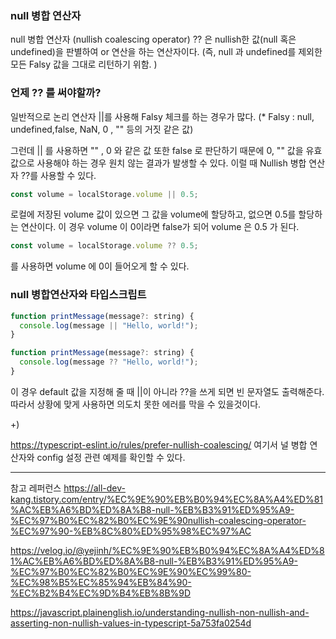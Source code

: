 ### null 병합 연산자

null 병합 연산자 (nullish coalescing operator) ?? 은 nullish한 값(null 혹은 undefined)을 판별하여 or 연산을 하는 연산자이다.
(즉, null 과 undefined를 제외한 모든 Falsy 값을 그대로 리턴하기 위함. )

### 언제 ?? 를 써야할까?

일반적으로 논리 연산자 ||를 사용해 Falsy 체크를 하는 경우가 많다.
(\* Falsy : null, undefined,false, NaN, 0 , "" 등의 거짓 같은 값)

그런데 || 를 사용하면 "" , 0 와 같은 값 또한 false 로 판단하기 때문에 0, "" 값을 유효 값으로 사용해야 하는 경우 원치 않는 결과가 발생할 수 있다.
이럴 때 Nullish 병합 연산자 ??를 사용할 수 있다.

```js
const volume = localStorage.volume || 0.5;
```

로컬에 저장된 volume 값이 있으면 그 값을 volume에 할당하고, 없으면 0.5를 할당하는 연산이다. 이 경우 volume 이 0이라면 false가 되어 volume 은 0.5 가 된다.

```js
const volume = localStorage.volume ?? 0.5;
```

를 사용하면 volume 에 0이 들어오게 할 수 있다.

### null 병합연산자와 타입스크립트

```js
function printMessage(message?: string) {
  console.log(message || "Hello, world!");
}

function printMessage(message?: string) {
  console.log(message ?? "Hello, world!");
}
```

이 경우 default 값을 지정해 줄 때 ||이 아니라 ??을 쓰게 되면 빈 문자열도 출력해준다.
따라서 상황에 맞게 사용하면 의도치 못한 에러를 막을 수 있을것이다.

+)

https://typescript-eslint.io/rules/prefer-nullish-coalescing/
여기서 널 병합 연산자와 config 설정 관련 예제를 확인할 수 있다.

---

참고 레퍼런스
https://all-dev-kang.tistory.com/entry/%EC%9E%90%EB%B0%94%EC%8A%A4%ED%81%AC%EB%A6%BD%ED%8A%B8-null-%EB%B3%91%ED%95%A9-%EC%97%B0%EC%82%B0%EC%9E%90nullish-coalescing-operator-%EC%97%90-%EB%8C%80%ED%95%98%EC%97%AC

https://velog.io/@yejinh/%EC%9E%90%EB%B0%94%EC%8A%A4%ED%81%AC%EB%A6%BD%ED%8A%B8-null-%EB%B3%91%ED%95%A9-%EC%97%B0%EC%82%B0%EC%9E%90%EC%99%80-%EC%98%B5%EC%85%94%EB%84%90-%EC%B2%B4%EC%9D%B4%EB%8B%9D

https://javascript.plainenglish.io/understanding-nullish-non-nullish-and-asserting-non-nullish-values-in-typescript-5a753fa0254d
